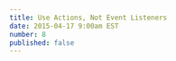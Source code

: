 ```yaml
---
title: Use Actions, Not Event Listeners
date: 2015-04-17 9:00am EST
number: 8
published: false
---
```


